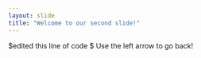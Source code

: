 ```yaml
---
layout: slide
title: "Welcome to our second slide!"
---
```

$edited this line of code $
Use the left arrow to go back!
